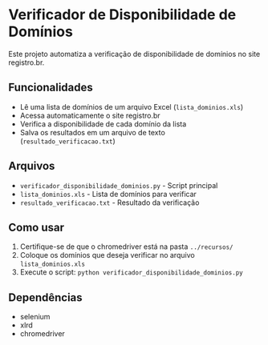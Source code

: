 # Verificador de Disponibilidade de Domínios

Este projeto automatiza a verificação de disponibilidade de domínios no site registro.br.

## Funcionalidades

- Lê uma lista de domínios de um arquivo Excel (`lista_dominios.xls`)
- Acessa automaticamente o site registro.br
- Verifica a disponibilidade de cada domínio da lista
- Salva os resultados em um arquivo de texto (`resultado_verificacao.txt`)

## Arquivos

- `verificador_disponibilidade_dominios.py` - Script principal
- `lista_dominios.xls` - Lista de domínios para verificar
- `resultado_verificacao.txt` - Resultado da verificação

## Como usar

1. Certifique-se de que o chromedriver está na pasta `../recursos/`
2. Coloque os domínios que deseja verificar no arquivo `lista_dominios.xls`
3. Execute o script: `python verificador_disponibilidade_dominios.py`

## Dependências

- selenium
- xlrd
- chromedriver 